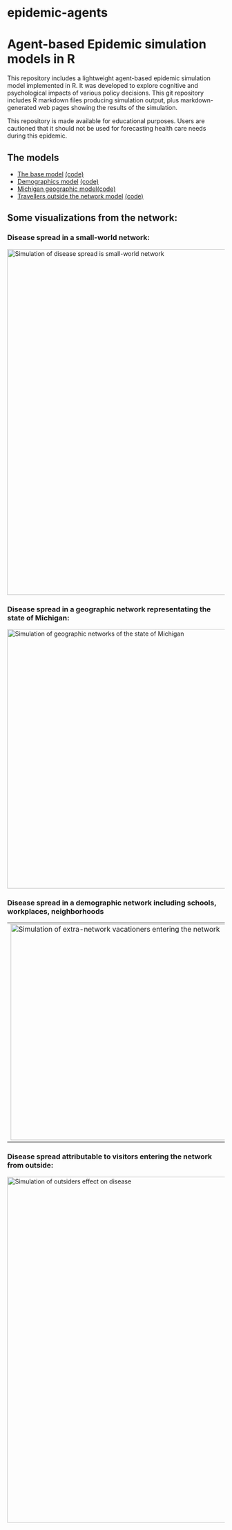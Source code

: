 # epidemic-agents

Agent-based Epidemic simulation models in R
======

This repository includes a lightweight agent-based epidemic simulation model implemented in R. It was developed to explore cognitive and psychological impacts of various policy decisions.  This git repository includes R markdown files producing simulation output, plus markdown-generated web pages showing the results of the simulation.

This repository is made available for educational purposes. Users are cautioned that it should not be used for forecasting health care needs during this epidemic.

## The models

* [The base model](https://stmueller.github.io/epidemic-agents/docs/web/epidemic-model-base.html)  [(code)](https://github.com/stmueller/epidemic-agents/blob/master/models/epidemic-model-base.Rmd)
* [Demographics model](https://stmueller.github.io/epidemic-agents/docs/web/epidemic-demographics.html) [(code)](https://github.com/stmueller/epidemic-agents/blob/master/models/epidemic-demographics.Rmd)
* [Michigan geographic model](https://stmueller.github.io/epidemic-agents/docs/web/epidemic-michigan.html)[(code)](https://github.com/stmueller/epidemic-agents/blob/master/models/epidemic-michigan.Rmd)
* [Travellers outside the network model](https://stmueller.github.io/epidemic-agents/docs/web/epidemic-model-travellers.html) [(code)](https://github.com/stmueller/epidemic-agents/blob/master/models/epidemic-model-travellers.Rmd)


## Some visualizations from the network:

### Disease spread in a small-world network:
 <img src="/docs/web/support_files/figure-html-base/base.gif" width=800 alt="Simulation of disease spread is small-world network">

### Disease spread in a geographic network representating the state of Michigan:
 <img src = "/docs/web/support_files/figure-html-michigan/anim2.gif" width=600 alt="Simulation of geographic networks of the state of Michigan">

### Disease spread in a demographic network including schools, workplaces, neighborhoods
<table>
<tr><td><img src = "/docs/web/support_files/figure-html-demo/network.gif" width=500 alt="Simulation of extra-network vacationers entering the network" >
<td><img src = "/docs/web/support_files/figure-html-demo/animation.gif" width=500 alt="Simulation of Demographic networks">
</table>

### Disease spread attributable to visitors entering the network from outside:
<img src="/docs/web/support_files/figure-html-travellers/animation.gif" width=800 alt="Simulation of outsiders effect on disease">
